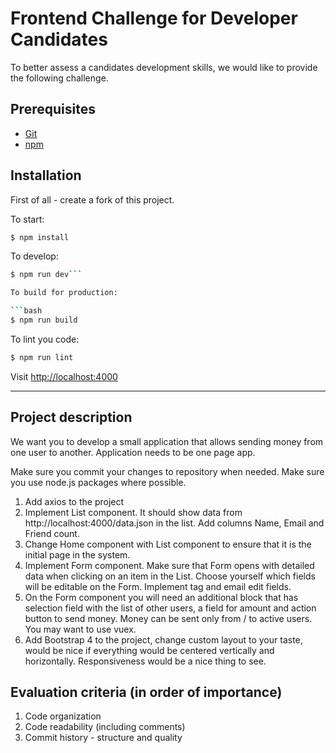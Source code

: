 Frontend Challenge for Developer Candidates
===========================================

To better assess a candidates development skills, we would like to provide the following challenge. 

Prerequisites
-------------

* [Git](http://git-scm.com/)
* [npm](https://www.npmjs.org/)

Installation
------------

First of all - create a fork of this project.

To start:

```bash
$ npm install
```

To develop:

```bash
$ npm run dev```

To build for production:

```bash
$ npm run build
```

To lint you code:

```bash
$ npm run lint
```

Visit [http://localhost:4000](http://localhost:4000)

---

Project description
-------------------

We want you to develop a small application that allows sending money from one user to another. Application needs to be one page app.

Make sure you commit your changes to repository when needed. Make sure you use node.js packages where possible. 

1. Add axios to the project
2. Implement List component. It should show data from http://localhost:4000/data.json in the list. Add columns Name, Email and Friend count.
3. Change Home component with List component to ensure that it is the initial page in the system. 
5. Implement Form component. Make sure that Form opens with detailed data when clicking on an item in the List. Choose yourself which fields will be editable on the Form. Implement tag and email edit fields.
4. On the Form component you will need an additional block that has selection field with the list of other users, a field for amount and action button to send money. Money can be sent only from / to active users. You may want to use vuex. 
6. Add Bootstrap 4 to the project, change custom layout to your taste, would be nice if everything would be centered vertically and horizontally. Responsiveness would be a nice thing to see. 

Evaluation criteria (in order of importance)
-----------------
1. Code organization
2. Code readability (including comments)
3. Commit history - structure and quality


